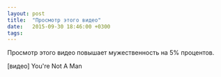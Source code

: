 ```yaml
---
layout: post
title:  "Просмотр этого видео"
date:   2015-09-30 18:46:00 +0300
tags:   
---
```


Просмотр этого видео повышает мужественность на 5% процентов.

[видео] You're Not A Man

<!--excerpt-->
